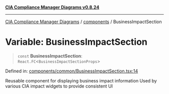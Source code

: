[**CIA Compliance Manager Diagrams v0.8.24**](../../README.md)

***

[CIA Compliance Manager Diagrams](../../modules.md) / [components](../README.md) / BusinessImpactSection

# Variable: BusinessImpactSection

> `const` **BusinessImpactSection**: `React.FC`\<`BusinessImpactSectionProps`\>

Defined in: [components/common/BusinessImpactSection.tsx:14](https://github.com/Hack23/cia-compliance-manager/blob/8f5d084752ccee354557e96bf8b49239fb671c91/src/components/common/BusinessImpactSection.tsx#L14)

Reusable component for displaying business impact information
Used by various CIA impact widgets to provide consistent UI
